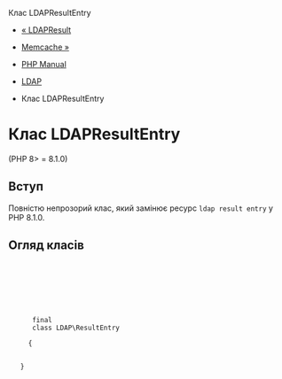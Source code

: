 Клас LDAPResultEntry

-   [« LDAPResult](class.ldap-result.html)
    
-   [Memcache »](book.memcache.html)
    
-   [PHP Manual](index.html)
    
-   [LDAP](book.ldap.html)
    
-   Клас LDAPResultEntry
    

# Клас LDAPResultEntry

(PHP 8> = 8.1.0)

## Вступ

Повністю непрозорий клас, який замінює ресурс `ldap result entry` у PHP 8.1.0.

## Огляд класів

```synopsis

     
    

    
    
     
      final
      class LDAP\ResultEntry
     
     {
    

   }
```